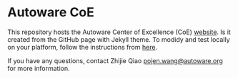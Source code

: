 # Autoware CoE
This repository hosts the Autoware Center of Excellence (CoE) [website](https://autowarefoundation.github.io/autoware-coe/). Is it created from the GitHub page with Jekyll theme. To modidy and test locally on your platform, follow the instructions from [here](https://docs.github.com/en/pages/setting-up-a-github-pages-site-with-jekyll/testing-your-github-pages-site-locally-with-jekyll).

If you have any questions, contact Zhijie Qiao pojen.wang@autoware.org for more information.
